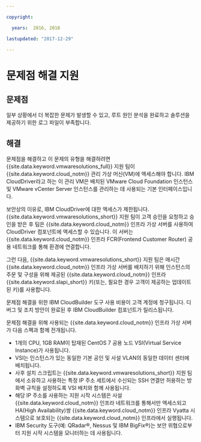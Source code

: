 ```yaml
---

copyright:

  years:  2016, 2018

lastupdated: "2017-12-29"

---
```


# 문제점 해결 지원

## 문제점

일부 상황에서 더 복잡한 문제가 발생할 수 있고, 루트 원인 분석을 완료하고 솔루션을 제공하기 위한 로그 파일이 부족합니다.

## 해결

문제점을 해결하고 이 문제의 유형을 해결하려면 {{site.data.keyword.vmwaresolutions_full}} 지원 팀이 {{site.data.keyword.cloud_notm}} 관리 가상 머신(VM)에 액세스해야 합니다. IBM CloudDriver라고 하는 이 관리 VM은 배치된 VMware Cloud Foundation 인스턴스 및 VMware vCenter Server 인스턴스를 관리하는 데 사용되는 기본 인터페이스입니다.

보안상의 이유로, IBM CloudDriver에 대한 액세스가 제한됩니다. {{site.data.keyword.vmwaresolutions_short}} 지원 팀이 고객 승인을 요청하고 승인을 받은 후 팀은 {{site.data.keyword.cloud_notm}} 인프라 가상 서버를 사용하여 CloudDriver 컴포넌트에 액세스할 수 있습니다. 이 서버는 {{site.data.keyword.cloud_notm}} 인프라 FCR(Frontend Customer Router) 공용 네트워크를 통해 환경에 연결합니다.

그런 다음, {{site.data.keyword.vmwaresolutions_short}} 지원 팀은 매시간 {{site.data.keyword.cloud_notm}} 인프라 가상 서버를 배치하기 위해 인스턴스의 주문 및 구성을 위해 제공된 {{site.data.keyword.cloud_notm}} 인프라 {{site.data.keyword.slapi_short}} 키(또는, 필요한 경우 고객이 제공하는 업데이트된 키)를 사용합니다.

문제점 해결을 위한 IBM CloudBuilder 도구 사용 비용이 고객 계정에 청구됩니다. 디버그 및 조치 방안이 완료된 후 IBM CloudBuilder 컴포넌트가 릴리스됩니다.

문제점 해결을 위해 사용되는 {{site.data.keyword.cloud_notm}} 인프라 가상 서버가 다음 스펙과 함께 전개됩니다.

* 1개의 CPU, 1GB RAM이 탑재된 CentOS 7 공용 노드 VSI(Virtual Service Instance)가 사용됩니다.
* VSI는 인스턴스가 있는 동일한 기본 공인 및 사설 VLAN의 동일한 데이터 센터에 배치됩니다.
* 사후 설치 스크립트는 {{site.data.keyword.vmwaresolutions_short}} 지원 팀에서 소유하고 사용하는 특정 IP 주소 세트에서 수신되는 SSH 연결만 허용하는 방화벽 규칙을 설정하도록 VSI 배치와 함께 사용됩니다.
* 해당 IP 주소를 사용하는 지원 시작 시스템은 사설 {{site.data.keyword.cloud_notm}} 인프라 네트워크를 통해서만 액세스되고 HA(High Availability)쌍 {{site.data.keyword.cloud_notm}} 인프라 Vyatta 시스템으로 보호되는 {{site.data.keyword.cloud_notm}} 인프라에서 실행됩니다.
* IBM Security 도구(예: QRadar®, Nessus 및 IBM BigFix®)는 보안 위협으로부터 지원 시작 시스템을 모니터하는 데 사용됩니다.
